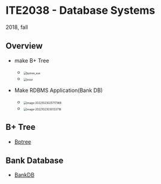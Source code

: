 #  ITE2038 - Database Systems

2018, fall



##  Overview

- make B+ Tree
  - <img src="/Users/lordly/Desktop/Hanyang/2018_2학기/Database System/bptree_exe.png" alt="bptree_exe" style="zoom:50%;" />
  - <img src="/Users/lordly/Desktop/Hanyang/2018_2학기/Database System/inout.png" alt="inout" style="zoom:50%;" />
  
- Make RDBMS Application(Bank DB)
  - <img src="/Users/lordly/Library/Application Support/typora-user-images/image-20221023025717368.png" alt="image-20221023025717368" style="zoom:50%;" />
  - <img src="/Users/lordly/Library/Application Support/typora-user-images/image-20221023030133716.png" alt="image-20221023030133716" style="zoom:50%;" />






##  B+ Tree

- [Bptree](https://github.com/llordly/DatabaseSystem/tree/master/bptree)



## Bank Database

- [BankDB](https://github.com/llordly/DatabaseSystem/tree/master/BankDB)

